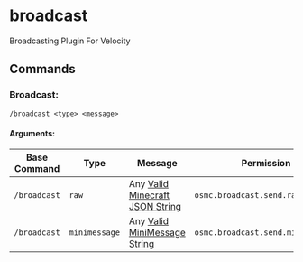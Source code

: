 # broadcast
Broadcasting Plugin For Velocity

## Commands

### Broadcast:

    /broadcast <type> <message>
#### Arguments:
<table>
    <thead>
        <tr>
            <th>Base Command</th>
            <th>Type</th>
            <th>Message</th>
            <th>Permission</th>
        </tr>
    </thead>
    <tbody>
        <tr>
            <td><code>/broadcast</code></td>
            <td><code>raw</code></td>
            <td>Any <a href="https://www.minecraftjson.com/">Valid Minecraft JSON String</a></td>
            <td><code>osmc.broadcast.send.raw</code></td>
        </tr>
        <tr>
            <td><code>/broadcast</code></td>
            <td><code>minimessage</code></td>
            <td>Any <a href="https://docs.adventure.kyori.net/minimessage.html#the-components">Valid MiniMessage String</a></td>
            <td><code>osmc.broadcast.send.minimessage</code></td>
        </tr>
    </tbody>
</table>